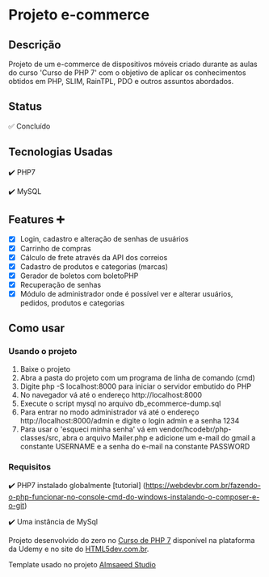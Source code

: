# Projeto e-commerce 
## Descrição
Projeto de um e-commerce de dispositivos móveis criado durante as aulas do curso 'Curso de PHP 7' com o objetivo de aplicar os conhecimentos obtidos em PHP, SLIM, RainTPL, PDO e outros assuntos abordados.
## Status
:white_check_mark: Concluído
## Tecnologias Usadas
 :heavy_check_mark: PHP7
 
 :heavy_check_mark: MySQL
 ## Features ➕
  - [x] Login, cadastro e alteração de senhas de usuários
  - [x] Carrinho de compras
  - [x] Cálculo de frete através da API dos correios
  - [x] Cadastro de produtos e categorias (marcas)
  - [x] Gerador de boletos com boletoPHP
  - [x] Recuperação de senhas
  - [x] Módulo de administrador onde é possível ver e alterar usuários, pedidos, produtos e categorias
  
  ## Como usar
  ### Usando o projeto
  1. Baixe o projeto
  2. Abra a pasta do projeto com um programa de linha de comando (cmd)
  3. Digite php -S localhost:8000 para iniciar o servidor embutido do PHP
  4. No navegador vá até o endereço http://localhost:8000
  5. Execute o script mysql no arquivo db_ecommerce-dump.sql
  6. Para entrar no modo administrador vá até o endereço  http://localhost:8000/admin e digite o login admin e a senha 1234
  7. Para usar o 'esqueci minha senha' vá em vendor/hcodebr/php-classes/src, abra o arquivo Mailer.php e adicione um e-mail do gmail a constante USERNAME e a senha do e-mail na constante PASSWORD
  ### Requisitos 
   :heavy_check_mark: PHP7 instalado globalmente [tutorial] (https://webdevbr.com.br/fazendo-o-php-funcionar-no-console-cmd-do-windows-instalando-o-composer-e-o-git)
   
   :heavy_check_mark: Uma instância de MySql

Projeto desenvolvido do zero no [Curso de PHP 7](https://www.udemy.com/curso-completo-de-php-7/) disponível na plataforma da Udemy e no site do [HTML5dev.com.br](https://www.html5dev.com.br/curso/curso-completo-de-php-7).

Template usado no projeto [Almsaeed Studio](https://almsaeedstudio.com)
